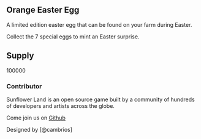 ## Orange Easter Egg

A limited edition easter egg that can be found on your farm during Easter.

Collect the 7 special eggs to mint an Easter surprise.

## Supply

100000

### Contributor

Sunflower Land is an open source game built by a community of hundreds of developers and artists across the globe.

Come join us on [Github](https://github.com/sunflower-land/sunflower-land)

Designed by [@cambrios]
